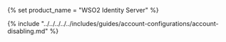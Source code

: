 {% set product_name = "WSO2 Identity Server" %}

{% include "../../../../../includes/guides/account-configurations/account-disabling.md" %}
